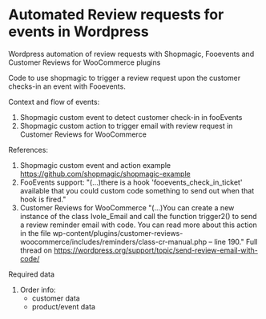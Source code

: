 # Automated Review requests for events in Wordpress
Wordpress automation of review requests with Shopmagic, Fooevents and Customer Reviews for WooCommerce plugins

Code to use shopmagic to trigger a review request upon the customer checks-in an event with Fooevents.

Context and flow of events:
1. Shopmagic custom event to detect customer check-in in fooEvents
2. Shopmagic custom action to trigger email with review request in Customer Reviews for WooCommerce

References:
1. Shopmagic custom event and action example https://github.com/shopmagic/shopmagic-example
2. FooEvents support: "(...)there is a hook 'fooevents_check_in_ticket' available that you could custom code something to send out when that hook is fired."
3. Customer Reviews for WooCommerce "(...)You can create a new instance of the class Ivole_Email and call the function trigger2() to send a review reminder email with code.
You can read more about this action in the file wp-content/plugins/customer-reviews-woocommerce/includes/reminders/class-cr-manual.php – line 190." Full thread on https://wordpress.org/support/topic/send-review-email-with-code/

Required data
1. Order info:
    - customer data
    - product/event data
